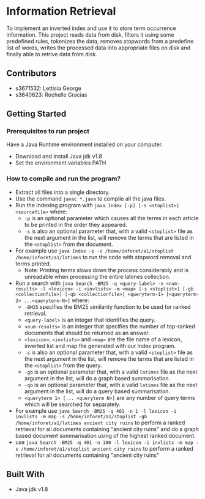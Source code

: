 # Information Retrieval

To implement an inverted index and use it to store term occurrence information. This project reads data from disk, filters it using some predefined rules, tokenizes the data, removes stopwords from a predefine list of words, writes the processed data into appropriate files on disk and finally able to retrive data from disk. 

## Contributors

- s3671532: Lettisia George
- s3640623: Rochelle Gracias

## Getting Started

### Prerequisites to run project

Have a Java Runtime environment installed on your computer.
- Download and Install Java jdk v1.8
- Set the environment variables PATH

### How to compile and run the program?

- Extract all files into a single directory.
- Use the command ```javac *.java``` to compile all the java files.
- Run the indexing program with ```java Index [-p] [-s <stoplist>] <sourcefile>``` where:
  - ```-p``` is an optional parameter which causes all the terms in each article to be printed in the order they appeared.
  - ```-s``` is also an optional parameter that, with a valid ```<stoplist>``` file as the next argument in the list, will remove the terms that are listed in the ```<stoplist>``` from the document.
- For example use ```java Index -p -s /home/inforet/a1/stoplist /home/inforet/a1/latimes``` to run the code with stopword removal and terms printed.
  - Note: Printing terms slows down the process considerably and is unreadable when processing the entire latimes collection.
- Run a search with ```java Search -BM25 -q <query-label> -n <num-results> -l <lexicon> -i <invlists> -m <map> [-s <stoplist>] [-gb <collectionfile>] [-qb <collectionfile>] <queryterm-1> [<queryterm-2> ...<queryterm-N>]``` where:
  - ```-BM25``` specifies the BM25 similarity function to be used for ranked retrieval.
  - ```<query-label>``` is an integer that identifies the query.
  - ```<num-results>``` is an integer that specifies the number of top-ranked documents that should be returned as an answer.
  - ```<lexicon>```, ```<invlists>``` and  ```<map>``` are the file name of a lexicon, inverted list and map file generated with our Index program.
  - ```-s``` is also an optional parameter that, with a valid ```<stoplist>``` file as the next argument in the list, will remove the terms that are listed in the ```<stoplist>``` from the query.
  - ```-gb``` is an optional parameter that, with a valid ```latimes``` file as the next argument in the list, will do a graph based summarisation.
  - ```-qb``` is an optional parameter that, with a valid ```latimes``` file as the next argument in the list, will do a query based summarisation.
  - ```<queryterm 1> [... <queryterm N>]``` are any number of query terms which will be searched for separately.
- For example use ```java Search -BM25 -q 401 -n 1 -l lexicon -i invlists -m map -s /home/inforet/a1/stoplist -gb /home/inforet/a1/latimes ancient city ruins``` to perform a ranked retrieval for all documents containing "ancient city ruins" and do a graph based document summarisation using of the highest ranked document.
- use ```java Search -BM25 -q 401 -n 100 -l lexicon -i invlists -m map -s /home/inforet/a1/stoplist ancient city ruins``` to perform a ranked retrieval for all documents containing "ancient city ruins"

## Built With

* Java jdk v1.8

